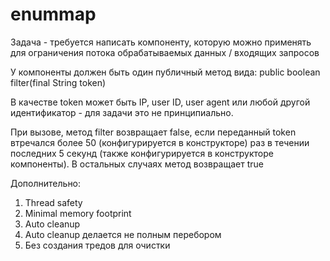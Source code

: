 # enummap


 Задача - требуется написать компоненту, которую можно применять для ограничения потока
 обрабатываемых данных / входящих запросов

 У компоненты должен быть один публичный метод вида:
 public boolean filter(final String token)

 В качестве token может быть IP, user ID, user agent или любой другой идентификатор - 
 для задачи это не принципиально. 
 
 При вызове, метод filter возвращает false, если переданный token втречался более 
 50 (конфигурируется в конструкторе) раз в течении последних 5 секунд (также конфигурируется
 в конструкторе компоненты). В остальных случаях метод возвращает true

 Дополнительно:
 1. Thread safety
 2. Minimal memory footprint
 3. Auto cleanup
 4. Auto cleanup делается не полным перебором
 5. Без создания тредов для очистки
